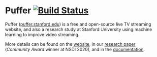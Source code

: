 # Puffer [![Build Status](https://travis-ci.org/StanfordSNR/puffer.svg?branch=master)](https://travis-ci.org/StanfordSNR/puffer)

Puffer ([puffer.stanford.edu](https://puffer.stanford.edu)) is a free and open-source live TV streaming website,
and also a research study at Stanford University using machine learning to
improve video streaming.

More details can be found
on the [website](https://puffer.stanford.edu/faq/),
in our [research paper](https://www.usenix.org/conference/nsdi20/presentation/yan)
(*Community Award* winner at NSDI 2020),
and in the [documentation](https://github.com/StanfordSNR/puffer/wiki/Documentation).
